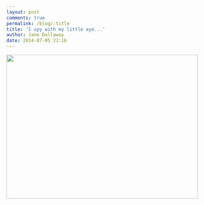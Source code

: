 ```yaml
---
layout: post
comments: true
permalink: /blog/:title
title: 'I spy with my little eye...'
author: Jane Dallaway
date: 2014-07-05 21:16
---
```


<div><a href="http://static.skitters.dallaway.com/tp_IMG_20140705_211108.JPG"><img src="http://static.skitters.dallaway.com/tp_thumb_IMG_20140705_211108.JPG" width="500" height="375"/></a></div>


  
      

